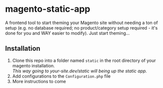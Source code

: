 magento-static-app
==================

A frontend tool to start theming your Magento site without needing a ton of setup (e.g. no database required; no product/category setup required - it's done for you and WAY easier to modify). Just start theming…

## Installation

1. Clone this repo into a folder named `static` in the root directory of your magento installation.  
*This way going to your-site.dev/static will being up the static app.*
2. Add configurations to the `Configuration.php` file
3. More instructions to come